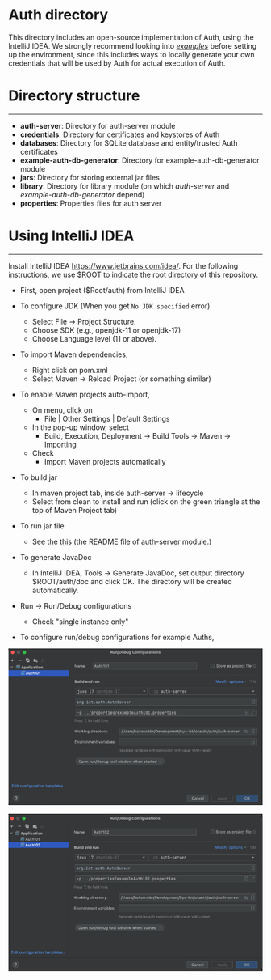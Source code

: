 # Auth directory

This directory includes an open-source implementation of Auth, using the IntelliJ IDEA.
We strongly recommend looking into [*examples*](https://github.com/iotauth/iotauth/tree/master/examples) before setting up the environment, since this includes ways to locally generate your own credentials that will be used by Auth for actual execution of Auth.

# Directory structure
---
- **auth-server**: Directory for auth-server module
- **credentials**: Directory for certificates and keystores of Auth
- **databases**: Directory for SQLite database and entity/trusted Auth certificates
- **example-auth-db-generator**: Directory for example-auth-db-generator module
- **jars**: Directory for storing external jar files
- **library**: Directory for library module (on which *auth-server* and *example-auth-db-generator* depend)
- **properties**: Properties files for auth server

# Using IntelliJ IDEA
---
Install IntelliJ IDEA https://www.jetbrains.com/idea/.
For the following instructions, we use $ROOT to indicate the root directory of this repository.

* First, open project ($Root/auth) from IntelliJ IDEA

* To configure JDK (When you get `No JDK specified` error)
  * Select File -> Project Structure.
  * Choose SDK (e.g., openjdk-11 or openjdk-17)
  * Choose Language level (11 or above).

* To import Maven dependencies,
  * Right click on pom.xml
  * Select Maven -> Reload Project (or something similar)

* To enable Maven projects auto-import,
  * On menu, click on
    * File | Other Settings | Default Settings
  * In the pop-up window, select 
    * Build, Execution, Deployment -> Build Tools -> Maven -> Importing
  * Check
    * Import Maven projects automatically

* To build jar
  * In maven project tab, inside auth-server -> lifecycle 
  * Select from clean to install and run (click on the green triangle at the top of Maven Project tab)

* To run jar file
  * See the [this](https://github.com/iotauth/iotauth/blob/master/auth/auth-server/README.md) (the README file of auth-server module.)

* To generate JavaDoc
  * In IntelliJ IDEA, Tools -> Generate JavaDoc, set output directory $ROOT/auth/doc and click OK. The directory will be created automatically.

* Run -> Run/Debug configurations
  * Check "single instance only"
  
* To configure run/debug configurations for example Auths,

![Image of Auth101 Config](https://raw.githubusercontent.com/iotauth/iotauth/master/examples/figures/auth101_intellij_config.png)

![Image of Auth102 Config](https://raw.githubusercontent.com/iotauth/iotauth/master/examples/figures/auth102_intellij_config.png)

